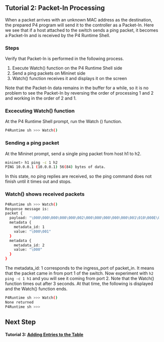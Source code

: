 ## Tutorial 2: Packet-In Processing

When a packet arrives with an unknown MAC address as the destination, the prepared P4 program will send it to the controller as a Packet-In. Here we see that if a host attached to the switch sends a ping packet, it becomes a Packet-In and is received by the P4 Runtime Shell.

### Steps

Verify that Packet-In is performed in the following process.
1. Execute Watch() function on the P4 Runtime Shell side
2. Send a ping packets on Mininet side
3. Watch() function receives it and displays it on the screen

Note that the Packet-In data remains in the buffer for a while, so it is no problem to see the Packet-In by reversing the order of processing 1 and 2 and working in the order of 2 and 1.

### Excecuting Watch() function 

At the P4 Runtime Shell prompt, run the Watch () function.
```bash
P4Runtime sh >>> Watch()
```
### Sending a ping packet

At the Mininet prompt, send a single ping packet from host h1 to h2.
```bash
mininet> h1 ping -c 1 h2
PING 10.0.0.1 (10.0.0.1) 56(84) bytes of data.
```
In this state, no ping replies are received, so the ping command does not finish until it times out and stops.

### Watch() shows received packets

```bash
P4Runtime sh >>> Watch()
Response message is:
packet {
  payload: "\000\000\000\000\000\002\000\000\000\000\000\001\010\000E\000\000T\023\223@\000@\001\023\024\n\000\000\001\n\000\000\002\010\000\337\220\000n\000\001(d\177^\000\000\000\000\253j\006\000\000\000\000\000\020\021\022\023\024\025\026\027\030\031\032\033\034\035\036\037 !\"#$%&\'()*+,-./01234567"
  metadata {
    metadata_id: 1
    value: "\000\001" 
  }
  metadata {
    metadata_id: 2
    value: "\000"
  }
}
```
The metadata_id: 1 corresponds to the ingress_port of packet_in. It means that the packet came in from port 1 of the switch. Now experiment with `h2 ping -c 1 h1` and you will see it coming from port 2.
Note that the Watch() function times out after 3 seconds. At that time, the following is displayed and the Watch() function ends.
```bash
P4Runtime sh >>> Watch()
None returned
P4Runtime sh >>>            
```



## Next Step

#### Tutorial 3: [Adding Entries to the Table](t3_add-entry.md)

